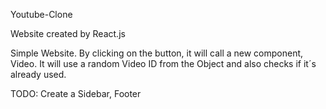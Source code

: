 Youtube-Clone

Website created by React.js

Simple Website. By clicking on the button, it will call a new component, Video. It will use a random Video ID from the Object and also checks if it´s already used.

TODO: Create a Sidebar, Footer
